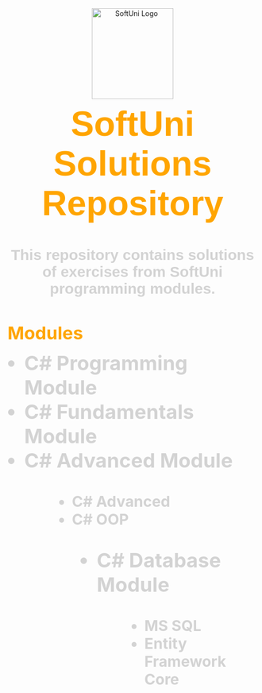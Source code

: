 <div align="center">
  <img src="https://upload.wikimedia.org/wikipedia/commons/7/76/Logo_Software_University_%28SoftUni%29_-_blue.png" alt="SoftUni Logo" width="164" height="183">
</div>

<h1 align="center" style="font-family: Arial, sans-serif; font-size: 70px; font-weight: bold; color: #FFA500; margin-top: 10px;">SoftUni Solutions Repository</h1>

<p align="center" style="font-family: Arial, sans-serif; font-size: 30px; color: #d3d3d3; font-weight: bold;">This repository contains solutions of exercises from SoftUni programming modules.</p>

<h2 align="left" style="font-size: 36px; font-weight: bold; color: #FFA500; margin-bottom: 10px;">Modules</h2>

<ul style="margin-left: 10px;">
<li style="font-size: 40px; list-style-type: disc; color: #d3d3d3; font-weight: bold;">C# Programming Module</h3>
<li style="font-size: 40px; list-style-type: disc; color: #d3d3d3; font-weight: bold;">C# Fundamentals Module</h3>
<li style="font-size: 40px; list-style-type: disc; color: #d3d3d3; font-weight: bold;">C# Advanced Module</h3>
<ul>
<ul style="margin-left: -40px;">
  <li style="font-size: 30px; list-style-type: disc; color: #d3d3d3;">C# Advanced</strong></li>
  <li style="font-size: 30px; list-style-type: disc; color: #d3d3d3;">C# OOP</li>
</ul>
<ul style="margin-left: 10px;">
<li style="font-size: 40px; list-style-type: disc; color: #d3d3d3; font-weight: bold;">C# Database Module</h3>
<ul>
<ul style="margin-left: -40px;">
  <li style="font-size: 30px; list-style-type: disc; color: #d3d3d3;">MS SQL</strong></li>
  <li style="font-size: 30px; list-style-type: disc; color: #d3d3d3;">Entity Framework Core</li>
</ul>
